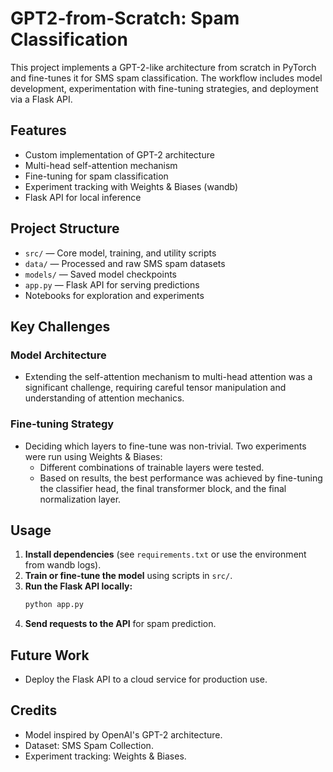 # GPT2-from-Scratch: Spam Classification

This project implements a GPT-2-like architecture from scratch in PyTorch and fine-tunes it for SMS spam classification. The workflow includes model development, experimentation with fine-tuning strategies, and deployment via a Flask API.

## Features
- Custom implementation of GPT-2 architecture
- Multi-head self-attention mechanism
- Fine-tuning for spam classification
- Experiment tracking with Weights & Biases (wandb)
- Flask API for local inference

## Project Structure
- `src/` — Core model, training, and utility scripts
- `data/` — Processed and raw SMS spam datasets
- `models/` — Saved model checkpoints
- `app.py` — Flask API for serving predictions
- Notebooks for exploration and experiments

## Key Challenges
### Model Architecture
- Extending the self-attention mechanism to multi-head attention was a significant challenge, requiring careful tensor manipulation and understanding of attention mechanics.

### Fine-tuning Strategy
- Deciding which layers to fine-tune was non-trivial. Two experiments were run using Weights & Biases:
	- Different combinations of trainable layers were tested.
	- Based on results, the best performance was achieved by fine-tuning the classifier head, the final transformer block, and the final normalization layer.

## Usage
1. **Install dependencies** (see `requirements.txt` or use the environment from wandb logs).
2. **Train or fine-tune the model** using scripts in `src/`.
3. **Run the Flask API locally:**
	 ```bash
	 python app.py
	 ```
4. **Send requests to the API** for spam prediction.

## Future Work
- Deploy the Flask API to a cloud service for production use.

## Credits
- Model inspired by OpenAI's GPT-2 architecture.
- Dataset: SMS Spam Collection.
- Experiment tracking: Weights & Biases.

